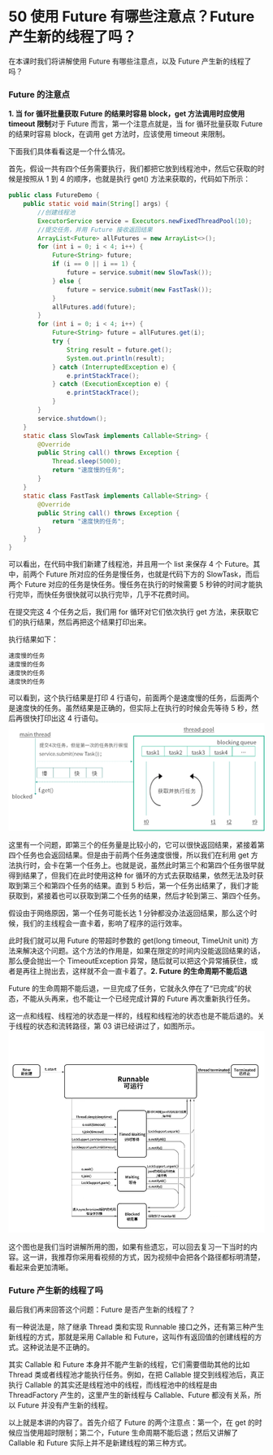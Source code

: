 # 50 使用 Future 有哪些注意点？Future 产生新的线程了吗？

在本课时我们将讲解使用 Future 有哪些注意点，以及 Future 产生新的线程了吗？

### Future 的注意点

**1. 当 for 循环批量获取 Future 的结果时容易 block，get 方法调用时应使用 timeout 限制**对于 Future 而言，第一个注意点就是，当 for 循环批量获取 Future 的结果时容易 block，在调用 get 方法时，应该使用 timeout 来限制。

下面我们具体看看这是一个什么情况。

首先，假设一共有四个任务需要执行，我们都把它放到线程池中，然后它获取的时候是按照从 1 到 4 的顺序，也就是执行 get() 方法来获取的，代码如下所示：

```java
public class FutureDemo {
    public static void main(String[] args) {
        //创建线程池
        ExecutorService service = Executors.newFixedThreadPool(10);
        //提交任务，并用 Future 接收返回结果
        ArrayList<Future> allFutures = new ArrayList<>();
        for (int i = 0; i < 4; i++) {
            Future<String> future;
            if (i == 0 || i == 1) {
                future = service.submit(new SlowTask());
            } else {
                future = service.submit(new FastTask());
            }
            allFutures.add(future);
        }
        for (int i = 0; i < 4; i++) {
            Future<String> future = allFutures.get(i);
            try {
                String result = future.get();
                System.out.println(result);
            } catch (InterruptedException e) {
                e.printStackTrace();
            } catch (ExecutionException e) {
                e.printStackTrace();
            }
        }
        service.shutdown();
    }
    static class SlowTask implements Callable<String> {
        @Override
        public String call() throws Exception {
            Thread.sleep(5000);
            return "速度慢的任务";
        }
    }
    static class FastTask implements Callable<String> {
        @Override
        public String call() throws Exception {
            return "速度快的任务";
        }
    }
}
```

可以看出，在代码中我们新建了线程池，并且用一个 list 来保存 4 个 Future。其中，前两个 Future 所对应的任务是慢任务，也就是代码下方的 SlowTask，而后两个 Future 对应的任务是快任务。慢任务在执行的时候需要 5 秒钟的时间才能执行完毕，而快任务很快就可以执行完毕，几乎不花费时间。

在提交完这 4 个任务之后，我们用 for 循环对它们依次执行 get 方法，来获取它们的执行结果，然后再把这个结果打印出来。

执行结果如下：

```java
速度慢的任务
速度慢的任务
速度快的任务
速度快的任务
```

可以看到，这个执行结果是打印 4 行语句，前面两个是速度慢的任务，后面两个是速度快的任务。虽然结果是正确的，但实际上在执行的时候会先等待 5 秒，然后再很快打印出这 4 行语句。 ![img](assets/CgpOIF5Y0OGAKVKjAACCEFYDuCw593.png)

这里有一个问题，即第三个的任务量是比较小的，它可以很快返回结果，紧接着第四个任务也会返回结果。但是由于前两个任务速度很慢，所以我们在利用 get 方法执行时，会卡在第一个任务上。也就是说，虽然此时第三个和第四个任务很早就得到结果了，但我们在此时使用这种 for 循环的方式去获取结果，依然无法及时获取到第三个和第四个任务的结果。直到 5 秒后，第一个任务出结果了，我们才能获取到，紧接着也可以获取到第二个任务的结果，然后才轮到第三、第四个任务。

假设由于网络原因，第一个任务可能长达 1 分钟都没办法返回结果，那么这个时候，我们的主线程会一直卡着，影响了程序的运行效率。

此时我们就可以用 Future 的带超时参数的 get(long timeout, TimeUnit unit) 方法来解决这个问题。这个方法的作用是，如果在限定的时间内没能返回结果的话，那么便会抛出一个 TimeoutException 异常，随后就可以把这个异常捕获住，或者是再往上抛出去，这样就不会一直卡着了。**2. Future 的生命周期不能后退**

Future 的生命周期不能后退，一旦完成了任务，它就永久停在了“已完成”的状态，不能从头再来，也不能让一个已经完成计算的 Future 再次重新执行任务。

这一点和线程、线程池的状态是一样的，线程和线程池的状态也是不能后退的。关于线程的状态和流转路径，第 03 讲已经讲过了，如图所示。 ![img](assets/CgpOIF5Y0PiAcNyAAADVM7mENKE892.png)

这个图也是我们当时讲解所用的图，如果有些遗忘，可以回去复习一下当时的内容。这一讲，我推荐你采用看视频的方式，因为视频中会把各个路径都标明清楚，看起来会更加清晰。

### Future 产生新的线程了吗

最后我们再来回答这个问题：Future 是否产生新的线程了？

有一种说法是，除了继承 Thread 类和实现 Runnable 接口之外，还有第三种产生新线程的方式，那就是采用 Callable 和 Future，这叫作有返回值的创建线程的方式。这种说法是不正确的。

其实 Callable 和 Future 本身并不能产生新的线程，它们需要借助其他的比如 Thread 类或者线程池才能执行任务。例如，在把 Callable 提交到线程池后，真正执行 Callable 的其实还是线程池中的线程，而线程池中的线程是由 ThreadFactory 产生的，这里产生的新线程与 Callable、Future 都没有关系，所以 Future 并没有产生新的线程。

以上就是本讲的内容了。首先介绍了 Future 的两个注意点：第一个，在 get 的时候应当使用超时限制；第二个，Future 生命周期不能后退；然后又讲解了 Callable 和 Future 实际上并不是新建线程的第三种方式。
